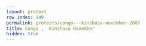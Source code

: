 ```yaml
---
layout: protest
row_index: 149
permalink: protests/congo---kinshasa-november-2007
title: Congo ,  Kinshasa November
hidden: true
---
```

